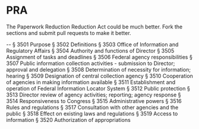 PRA
===

The Paperwork Reduction Reduction Act could be much better. Fork the sections and submit pull requests to make it better.


--
§ 3501 Purpose
§ 3502 Definitions
§ 3503 Office of Information and Regulatory Affairs
§ 3504 Authority and functions of Director
§ 3505 Assignment of tasks and deadlines
§ 3506 Federal agency responsibilities
§ 3507 Public information collection activities - submission to Director; approval and delegation
§ 3508 Determination of necessity for information; hearing
§ 3509 Designation of central collection agency
§ 3510 Cooperation of agencies in making information available
§ 3511 Establishment and operation of Federal Information Locator System
§ 3512 Public protection
§ 3513 Director review of agency activities; reporting; agency response
§ 3514 Responsiveness to Congress
§ 3515 Administrative powers
§ 3516 Rules and regulations
§ 3517 Consultation with other agencies and the public
§ 3518 Effect on existing laws and regulations
§ 3519 Access to information
§ 3520 Authorization of appropriations
